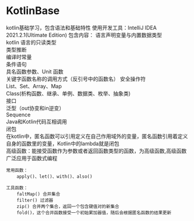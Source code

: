 # KotlinBase
kotlin基础学习，包含语法和基础特性
使用开发工具：IntelliJ IDEA 2021.2.1(Ultimate Edition)
包含内容： 
    语言声明变量与内置数据类型  
    kotlin 语言的只读类型  
    类型推断  
    编译时常量  
    条件语句  
    具名函数参数、Unit 函数  
    关键字函数名称的调用方式（反引号中的函数名） 
    安全操作符  
    List、Set、Array、Map  
    Class(析构函数、继承、单例、数据类、枚举、抽象类)  
    接口  
    泛型（out协变和in逆变）  
    Sequence  
    Java和Kotlin代码互相调用  
    闭包  
        在kotlin中，匿名函数可以引用定义在自己作用域外的变量，匿名函数引用着定义自身的函数里的变量，Kotlin中的lambda就是闭包  
        高级函数：能接受函数作为参数或者返回函数类型的函数，为高级函数,高级函数广泛应用于函数式编程  
    
    常用函数：  
        apply()、let()、with()、also()  
        
    工具函数：  
        faltMap() 合并集合  
        filter() 过滤器  
        zip() 合并两个集合，返回一个包含键值对的新集合  
        fold()，这个合并函数接受一个初始累加器值，随后会根据匿名函数的结果更新  
        
   
